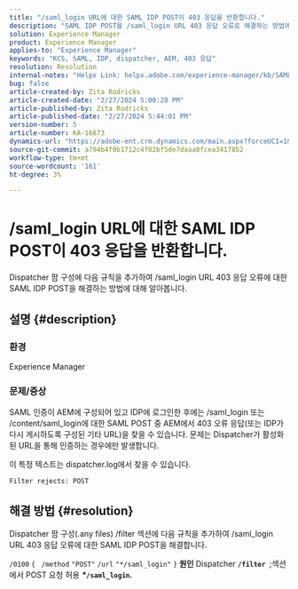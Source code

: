 ```yaml
---
title: "/saml_login URL에 대한 SAML IDP POST이 403 응답을 반환합니다."
description: "SAML IDP POST을 /saml_login URL 403 응답 오류로 해결하는 방법에 대해 알아봅니다."
solution: Experience Manager
product: Experience Manager
applies-to: "Experience Manager"
keywords: "KCS, SAML, IDP, dispatcher, AEM, 403 응답"
resolution: Resolution
internal-notes: "Helpx Link: helpx.adobe.com/experience-manager/kb/SAML-IDP-POST-to-saml-login-url-returns-403-response-AEM-6-x0.html"
bug: false
article-created-by: Zita Rodricks
article-created-date: "2/27/2024 5:00:28 PM"
article-published-by: Zita Rodricks
article-published-date: "2/27/2024 5:44:01 PM"
version-number: 5
article-number: KA-16873
dynamics-url: "https://adobe-ent.crm.dynamics.com/main.aspx?forceUCI=1&pagetype=entityrecord&etn=knowledgearticle&id=83013ab1-91d5-ee11-9079-6045bd006704"
source-git-commit: a794b4f0b1712c4f02bf5de7daaa0fcea3417852
workflow-type: tm+mt
source-wordcount: '161'
ht-degree: 3%

---
```


# /saml_login URL에 대한 SAML IDP POST이 403 응답을 반환합니다.


Dispatcher 팜 구성에 다음 규칙을 추가하여 /saml_login URL 403 응답 오류에 대한 SAML IDP POST을 해결하는 방법에 대해 알아봅니다.

## 설명 {#description}


### 환경

Experience Manager

### 문제/증상

SAML 인증이 AEM에 구성되어 있고 IDP에 로그인한 후에는 /saml_login 또는 /content/saml_login에 대한 SAML POST 중 AEM에서 403 오류 응답(또는 IDP가 다시 게시하도록 구성된 기타 URL)을 찾을 수 있습니다.
문제는 Dispatcher가 활성화된 URL을 통해 인증하는 경우에만 발생합니다.

이 특정 텍스트는 dispatcher.log에서 찾을 수 있습니다.

`Filter rejects: POST`


## 해결 방법 {#resolution}


Dispatcher 팜 구성(.any files) /filter 섹션에 다음 규칙을 추가하여 /saml_login URL 403 응답 오류에 대한 SAML IDP POST을 해결합니다.

`/0100` `{ ` `/method` `"POST"` `/url` `"*/saml_login"` `}`
<b>원인</b>
Dispatcher <b>`/filter `</b>;섹션에서 POST 요청 허용 <b>*\**`/saml_login`*.</b>*
